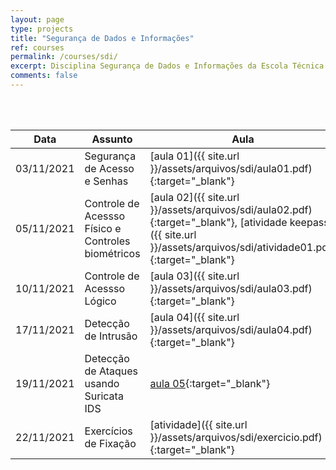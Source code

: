 ```yaml
---
layout: page
type: projects
title: "Segurança de Dados e Informações"
ref: courses
permalink: /courses/sdi/
excerpt: Disciplina Segurança de Dados e Informações da Escola Técnica Estadual Governador Eduardo Campos, São bento do Una-PE.
comments: false
---
```

<br/>

<br/>

| Data | Assunto | Aula |
| --- | ------- | --- |
| 03/11/2021 | Segurança de Acesso e Senhas | [aula 01]({{ site.url }}/assets/arquivos/sdi/aula01.pdf){:target="_blank"} |
| 05/11/2021 | Controle de Acessso Físico  e Controles biométricos| [aula 02]({{ site.url }}/assets/arquivos/sdi/aula02.pdf){:target="_blank"}, [atividade keepass]({{ site.url }}/assets/arquivos/sdi/atividade01.pdf){:target="_blank"}  |
| 10/11/2021 | Controle de Acessso Lógico | [aula 03]({{ site.url }}/assets/arquivos/sdi/aula03.pdf){:target="_blank"} |
| 17/11/2021 | Detecção de Intrusão | [aula 04]({{ site.url }}/assets/arquivos/sdi/aula04.pdf){:target="_blank"} |
| 19/11/2021 | Detecção de Ataques usando Suricata IDS | [aula 05](https://fdoprof.com/tutorial/2021/11/19/suricata/){:target="_blank"} |
| 22/11/2021 | Exercícios de Fixação | [atividade]({{ site.url }}/assets/arquivos/sdi/exercicio.pdf){:target="_blank"} |



